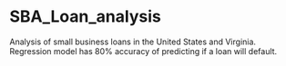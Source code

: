 # SBA_Loan_analysis
Analysis of small business loans in the United States and Virginia. Regression model has 80% accuracy of predicting if a loan will default. 
